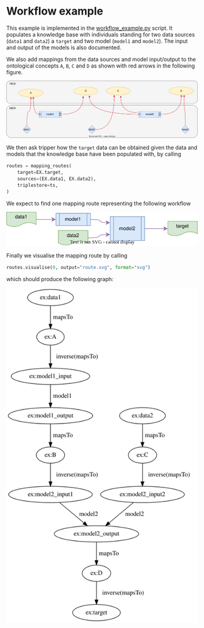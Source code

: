 Workflow example
================
This example is implemented in the [workflow_example.py] script.
It populates a knowledge base with individuals standing for two
data sources (`data1` and `data2`) a `target` and two model (`model1` and
`model2`).
The input and output of the models is also documented.

We also add mappings from the data sources and model input/output to the
ontological concepts `A`, `B`, `C` and `D` as shown with red arrows in the
following figure.

![Knowledge base](knowledge-base.svg)

We then ask tripper how the `target` data can be obtained given the data
and models that the knowledge base have been populated with, by calling

```python
routes = mapping_routes(
    target=EX.target,
    sources=(EX.data1, EX.data2),
    triplestore=ts,
)
```


We expect to find one mapping route representing the following workflow

![Workflow](workflow.svg)

Finally we visualise the mapping route by calling

```python
routes.visualise(0, output="route.svg", format="svg")
```

which should produce the following graph:

![Mapping route](route.svg)



 [workflow_example.py]: https://github.com/EMMC-ASBL/tripper/blob/master/examples/workflow-mappings/workflow_mappings.py
